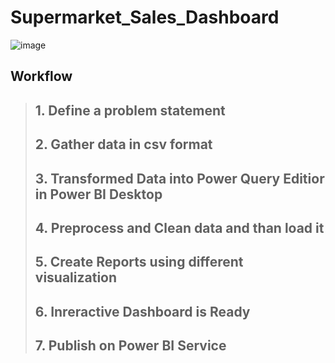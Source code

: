 # Supermarket_Sales_Dashboard 

![image](https://github.com/Pramanik4/Supermarket_Sales_Dashboard/assets/75212387/3316be78-c06a-4381-94c0-bc87ffe5bccf)

## Workflow
>## 1. Define a problem statement
>## 2. Gather data in csv format 
>## 3. Transformed Data into Power Query Editior in Power BI Desktop
>## 4. Preprocess and Clean data and than load it
>## 5. Create Reports using different visualization
>## 6. Inreractive Dashboard is Ready
>## 7. Publish on Power BI Service
